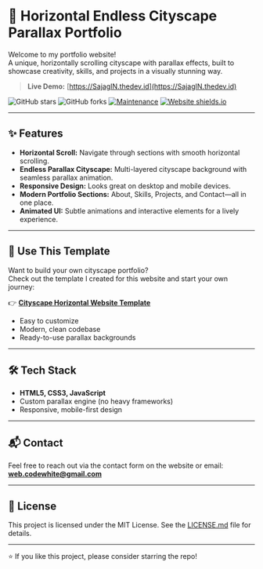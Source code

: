 # 🌆 Horizontal Endless Cityscape Parallax Portfolio

Welcome to my portfolio website!  
A unique, horizontally scrolling cityscape with parallax effects, built to showcase creativity, skills, and projects in a visually stunning way.

> **Live Demo:** [https://SajagIN.thedev.id](https://SajagIN.thedev.id)

![GitHub stars](https://img.shields.io/github/stars/SajagIN/SajagIN.github.io) 
![GitHub forks](https://img.shields.io/github/forks/SajagIN/SajagIN.github.io)
[![Maintenance](https://img.shields.io/badge/maintained-yes-green.svg)](https://github.com/SajagIN/SajagIN.github.io/commits/master)
[![Website shields.io](https://img.shields.io/badge/website-up-yellow)](http://SajagIN.github.io/)

---

## ✨ Features

- **Horizontal Scroll:** Navigate through sections with smooth horizontal scrolling.
- **Endless Parallax Cityscape:** Multi-layered cityscape background with seamless parallax animation.
- **Responsive Design:** Looks great on desktop and mobile devices.
- **Modern Portfolio Sections:** About, Skills, Projects, and Contact—all in one place.
- **Animated UI:** Subtle animations and interactive elements for a lively experience.

---

## 🚀 Use This Template

Want to build your own cityscape portfolio?  
Check out the template I created for this website and start your own journey:

👉 **[Cityscape Horizontal Website Template](https://github.com/SajagIN/cityscape-horizontal-website-template)**

- Easy to customize
- Modern, clean codebase
- Ready-to-use parallax backgrounds

---

## 🛠️ Tech Stack

- **HTML5, CSS3, JavaScript**
- Custom parallax engine (no heavy frameworks)
- Responsive, mobile-first design

---

## 📬 Contact

Feel free to reach out via the contact form on the website or email:  
**web.codewhite@gmail.com**

---

## 📄 License

This project is licensed under the MIT License. See the [LICENSE.md](./LICENSE) file for details.

---

:star: If you like this project, please consider starring the repo!
